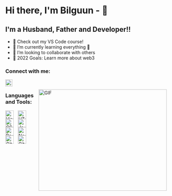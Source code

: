 # Hi there, I'm Bilguun -  👋 
## I'm a Husband, Father and Developer!!
- 🔭 Check out my VS Code course!
- 🌱 I’m currently learning everything 🤣
- 👯 I’m looking to collaborate with others
- 🥅 2022 Goals: Learn more about web3
### Connect with me:
&nbsp;&nbsp;
<a href="https://www.instagram.com/thebi7guun/">
  <img align="left" alt="Zolboo's Instagram" width="22px" src="https://raw.githubusercontent.com/hussainweb/hussainweb/main/icons/instagram.png" />
</a>

<img align="right" alt="GIF" src="https://designbuffs.com/wp-content/uploads/2020/11/Boy-Working-From-Home.gif" width="400" height="317" />


### Languages and Tools:
[<img align="left" alt="Visual Studio Code" width="26px" src="https://cdn.jsdelivr.net/gh/devicons/devicon/icons/vscode/vscode-original.svg" style="padding-right:10px;" />](https://code.visualstudio.com/)
[<img align="left" alt="HTML5" width="26px" src="https://cdn.jsdelivr.net/gh/devicons/devicon/icons/html5/html5-original.svg" style="padding-right:10px;" />](https://html.com/)
[<img align="left" alt="CSS3" width="26px" src="https://cdn.jsdelivr.net/gh/devicons/devicon/icons/css3/css3-original.svg" style="padding-right:10px;" />](https://web.dev/learn/css/)
[<img align="left" alt="JavaScript" width="26px" src="https://cdn.jsdelivr.net/gh/devicons/devicon/icons/javascript/javascript-original.svg" style="padding-right:10px;" />](https://www.javascript.com/)
[<img align="left" alt="React" width="26px" src="https://cdn.jsdelivr.net/gh/devicons/devicon/icons/react/react-original.svg" style="padding-right:10px;" />](https://reactjs.org/)
[<img align="left" alt="Node.js" width="26px" src="https://cdn.jsdelivr.net/gh/devicons/devicon/icons/nodejs/nodejs-original.svg" style="padding-right:10px;" />](https://nodejs.org/en/)
[<img align="left" alt="Git" width="26px" src="https://cdn.jsdelivr.net/gh/devicons/devicon/icons/git/git-original.svg" style="padding-right:10px;" />](https://git-scm.com/)
[<img align="left" alt="GitHub" width="26px" src="https://user-images.githubusercontent.com/3369400/139447912-e0f43f33-6d9f-45f8-be46-2df5bbc91289.png" style="padding-right:10px;" />](https://github.com/)
<br />
<br />
